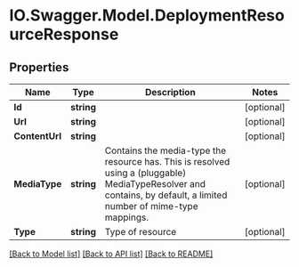 # IO.Swagger.Model.DeploymentResourceResponse
## Properties

Name | Type | Description | Notes
------------ | ------------- | ------------- | -------------
**Id** | **string** |  | [optional] 
**Url** | **string** |  | [optional] 
**ContentUrl** | **string** |  | [optional] 
**MediaType** | **string** | Contains the media-type the resource has. This is resolved using a (pluggable) MediaTypeResolver and contains, by default, a limited number of mime-type mappings. | [optional] 
**Type** | **string** | Type of resource | [optional] 

[[Back to Model list]](../README.md#documentation-for-models) [[Back to API list]](../README.md#documentation-for-api-endpoints) [[Back to README]](../README.md)

